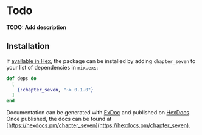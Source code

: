 # Todo

**TODO: Add description**

## Installation

If [available in Hex](https://hex.pm/docs/publish), the package can be installed
by adding `chapter_seven` to your list of dependencies in `mix.exs`:

```elixir
def deps do
  [
    {:chapter_seven, "~> 0.1.0"}
  ]
end
```

Documentation can be generated with [ExDoc](https://github.com/elixir-lang/ex_doc)
and published on [HexDocs](https://hexdocs.pm). Once published, the docs can
be found at [https://hexdocs.pm/chapter_seven](https://hexdocs.pm/chapter_seven).
